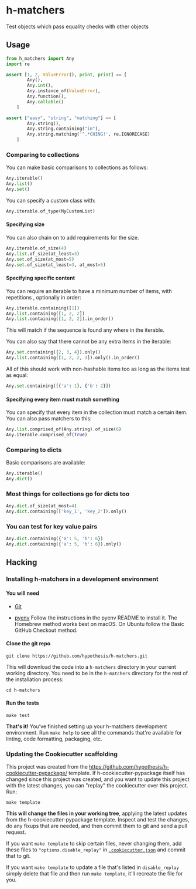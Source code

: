 # h-matchers

Test objects which pass equality checks with other objects

Usage
-----

```python
from h_matchers import Any
import re

assert [1, 2, ValueError(), print, print] == [
        Any(),
        Any.int(),
        Any.instance_of(ValueError),
        Any.function(),
        Any.callable()
    ]

assert ["easy", "string", "matching"] == [
        Any.string(),
        Any.string.containing("in"),
        Any.string.matching('^.*CHING!', re.IGNORECASE)
    ]
```

### Comparing to collections
You can make basic comparisons to collections as follows:

```python
Any.iterable()
Any.list()
Any.set()
```

You can specify a custom class with:

```python
Any.iterable.of_type(MyCustomList)
```

#### Specifying size

You can also chain on to add requirements for the size.

```python
Any.iterable.of_size(4)
Any.list.of_size(at_least=3)
Any.set.of_size(at_most=5)
Any.set.of_size(at_least=3, at_most=5)
```

#### Specifying specific content

You can require an iterable to have a minimum number of items, with repetitions
, optionally in order:

```python
Any.iterable.containing([1])
Any.list.containing([1, 2, 2])
Any.list.containing([1, 2, 2]).in_order()
```

This will match if the sequence is found any where in the iterable.

You can also say that there cannot be any extra items in the iterable:

```python
Any.set.containing({2, 3, 4}).only()
Any.list.containing([1, 2, 2, 3]).only().in_order()
```

All of this should work with non-hashable items too as long as the items test
as equal:

```python
Any.set.containing([{'a': 1}, {'b': 2}])
```

#### Specifying every item must match something

You can specify that every item in the collection must match a certain item.
You can also pass matchers to this:

```python
Any.list.comprised_of(Any.string).of_size(6)
Any.iterable.comprised_of(True)
```

### Comparing to dicts

Basic comparisons are available:

```python
Any.iterable()
Any.dict()
```

### Most things for collections go for dicts too

```python
Any.dict.of_size(at_most=4)
Any.dict.containing(['key_1', 'key_2']).only()
```

### You can test for key value pairs

```python
Any.dict.containing({'a': 5, 'b': 6})
Any.dict.containing({'a': 5, 'b': 6}).only()
```

Hacking
-------

### Installing h-matchers in a development environment

#### You will need

* [Git](https://git-scm.com/)

* [pyenv](https://github.com/pyenv/pyenv)
  Follow the instructions in the pyenv README to install it.
  The Homebrew method works best on macOS.
  On Ubuntu follow the Basic GitHub Checkout method.

#### Clone the git repo

```terminal
git clone https://github.com/hypothesis/h-matchers.git
```

This will download the code into a `h-matchers` directory
in your current working directory. You need to be in the
`h-matchers` directory for the rest of the installation
process:

```terminal
cd h-matchers
```

#### Run the tests

```terminal
make test
```

**That's it!** You’ve finished setting up your h-matchers
development environment. Run `make help` to see all the commands that're
available for linting, code formatting, packaging, etc.

### Updating the Cookiecutter scaffolding

This project was created from the
https://github.com/hypothesis/h-cookiecutter-pypackage/ template.
If h-cookiecutter-pypackage itself has changed since this project was created, and
you want to update this project with the latest changes, you can "replay" the
cookiecutter over this project. Run:

```terminal
make template
```

**This will change the files in your working tree**, applying the latest
updates from the h-cookiecutter-pypackage template. Inspect and test the
changes, do any fixups that are needed, and then commit them to git and send a
pull request.

If you want `make template` to skip certain files, never changing them, add
these files to `"options.disable_replay"` in
[`.cookiecutter.json`](.cookiecutter.json) and commit that to git.

If you want `make template` to update a file that's listed in `disable_replay`
simply delete that file and then run `make template`, it'll recreate the file
for you.
